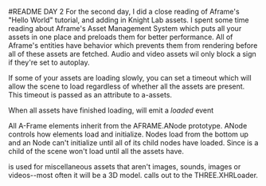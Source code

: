 #README DAY 2
For the second day, I did a close reading of Aframe's "Hello World" tutorial,
and adding in Knight Lab assets. I spent some time reading about Aframe's Asset Management
System which puts all your assets in one place and preloads them for better performance. All of Aframe's entities have behavior which prevents them from rendering before all of these assets are
fetched. Audio and video assets wil only block a sign if they're set to autoplay.

If some of your assets are loading slowly, you can set a timeout which will allow the scene to load regardless of whether all the assets are present. This timeout is passed as an attribute to a-assets.

When all assets have finished loading, <a-assets> will emit a *loaded* event

All A-Frame elements inherit from the AFRAME.ANode prototype. ANode controls how elements load and initialize. Nodes load from the bottom up and an Node can't initialize until all of its child nodes have loaded. Since <a-assets> is a child of <a-scene> the scene won't load until all the assets have.

<a-asset-item> is used for miscellaneous assets that aren't images, sounds, images or videos--most often it will be a 3D model. <a-asset-item> calls out to the THREE.XHRLoader.  